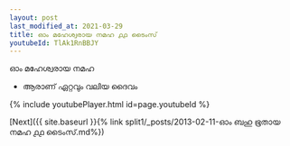 ```yaml
---
layout: post
last_modified_at: 2021-03-29
title: ഓം മഹേശ്വരായ നമഹ ൧൧ ടൈംസ്
youtubeId: TlAk1RnBBJY
---
```

 
 
 ഓം മഹേശ്വരായ നമഹ 
 
 -  ആരാണ് ഏറ്റവും വലിയ ദൈവം 
 
  
 
  
 
 
 
 
 
 


{% include youtubePlayer.html id=page.youtubeId %}
 
[Next]({{ site.baseurl }}{% link  split1/_posts/2013-02-11-ഓം ബഹു ഭൂതായ നമഹ ൧൧ ടൈംസ്.md%})
 
